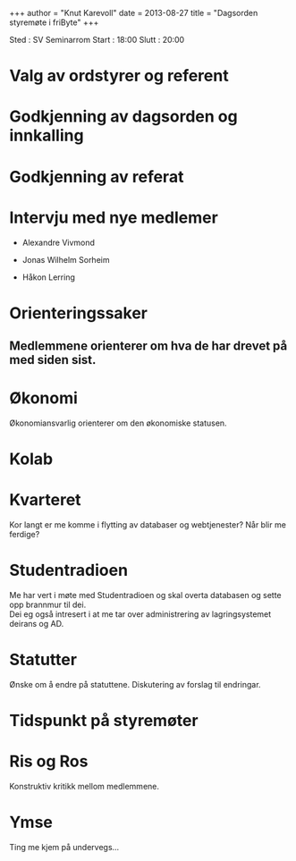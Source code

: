 +++
author = "Knut Karevoll"
date = 2013-08-27
title = "Dagsorden styremøte i friByte"
+++

Sted : SV Seminarrom Start : 18:00 Slutt : 20:00

# Valg av ordstyrer og referent

# Godkjenning av dagsorden og innkalling

# Godkjenning av referat

# Intervju med nye medlemer

-   Alexandre Vivmond

-   Jonas Wilhelm Sorheim

-   Håkon Lerring

# Orienteringssaker

## Medlemmene orienterer om hva de har drevet på med siden sist.

# Økonomi

Økonomiansvarlig orienterer om den økonomiske statusen.

# Kolab

# Kvarteret

Kor langt er me komme i flytting av databaser og webtjenester? Når blir
me ferdige?

# Studentradioen

Me har vert i møte med Studentradioen og skal overta databasen og sette
opp brannmur til dei.\
Dei eg også intresert i at me tar over administrering av lagringsystemet
deirans og AD.

# Statutter

Ønske om å endre på statuttene. Diskutering av forslag til endringar.

# Tidspunkt på styremøter

# Ris og Ros

Konstruktiv kritikk mellom medlemmene.

# Ymse

Ting me kjem på undervegs...
